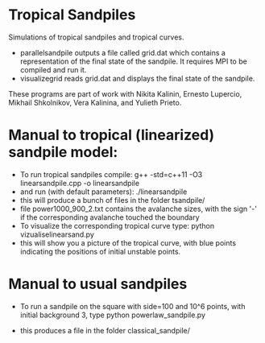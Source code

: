 # Tropical Sandpiles
Simulations of tropical sandpiles and tropical curves.
 - parallelsandpile outputs a file called grid.dat which contains a representation of the final state of the sandpile. It requires MPI to be compiled and run it.
 - visualizegrid reads grid.dat and displays the final state of the sandpile.

These programs are part of work with Nikita Kalinin, Ernesto Lupercio, Mikhail Shkolnikov, Vera Kalinina, and Yulieth Prieto.


# Manual to tropical (linearized) sandpile model:
- To run tropical sandpiles compile:
g++ -std=c++11 -O3 linearsandpile.cpp -o linearsandpile
- and run (with default parameters):
./linearsandpile
- this will produce a bunch of files in the folder tsandpile/
- file power1000_900_2.txt contains the avalanche sizes, with the sign '-' if the corresponding avalanche touched the boundary
- To visualize the corresponding tropical curve type:
python vizualiselinearsand.py
- this will show you a picture of the tropical curve, with blue points indicating the positions of initial unstable points.


# Manual to usual sandpiles
- To run a sandpile on the square with side=100 and 10^6 points, with initial background 3, type
python powerlaw_sandpile.py

- this produces a file in the folder classical_sandpile/



